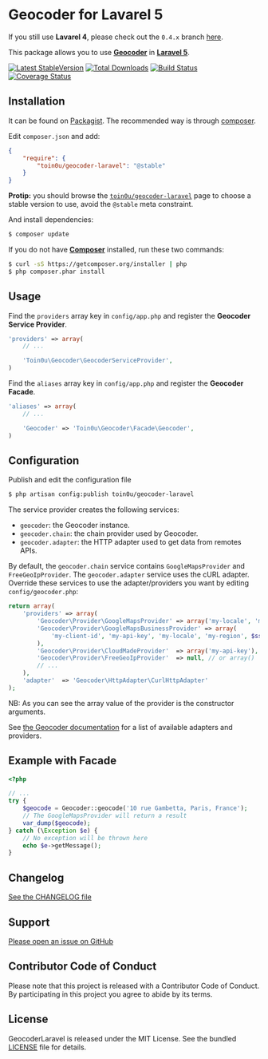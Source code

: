 Geocoder for Lavarel 5
======================

If you still use **Lavarel 4**, please check out the `0.4.x` branch [here](https://github.com/geocoder-php/GeocoderLaravel/tree/0.4.x).

This package allows you to use [**Geocoder**](http://geocoder-php.org/Geocoder/)
in [**Laravel 5**](http://laravel.com/).

[![Latest StableVersion](https://poser.pugx.org/toin0u/geocoder-laravel/v/stable.png)](https://packagist.org/packages/toin0u/geocoder-laravel)
[![Total Downloads](https://poser.pugx.org/toin0u/geocoder-laravel/downloads.png)](https://packagist.org/packages/toin0u/geocoder-laravel)
[![Build Status](https://secure.travis-ci.org/geocoder-php/GeocoderLaravel.png)](http://travis-ci.org/geocoder-php/GeocoderLaravel)
[![Coverage Status](https://coveralls.io/repos/geocoder-php/GeocoderLaravel/badge.png)](https://coveralls.io/r/geocoder-php/GeocoderLaravel)


Installation
------------

It can be found on [Packagist](https://packagist.org/packages/toin0u/geocoder-laravel).
The recommended way is through [composer](http://getcomposer.org).

Edit `composer.json` and add:

```json
{
    "require": {
        "toin0u/geocoder-laravel": "@stable"
    }
}
```

**Protip:** you should browse the
[`toin0u/geocoder-laravel`](https://packagist.org/packages/toin0u/geocoder-laravel)
page to choose a stable version to use, avoid the `@stable` meta constraint.

And install dependencies:
```bash
$ composer update
```

If you do not have [**Composer**](https://getcomposer.org) installed, run these two commands:

```bash
$ curl -sS https://getcomposer.org/installer | php
$ php composer.phar install
```


Usage
-----

Find the `providers` array key in `config/app.php` and register the **Geocoder Service Provider**.

```php
'providers' => array(
    // ...

    'Toin0u\Geocoder\GeocoderServiceProvider',
)
```

Find the `aliases` array key in `config/app.php` and register the **Geocoder Facade**.

```php
'aliases' => array(
    // ...

    'Geocoder' => 'Toin0u\Geocoder\Facade\Geocoder',
)
```

Configuration
-------------

Publish and edit the configuration file

```bash
$ php artisan config:publish toin0u/geocoder-laravel
```

The service provider creates the following services:

* `geocoder`: the Geocoder instance.
* `geocoder.chain`: the chain provider used by Geocoder.
* `geocoder.adapter`: the HTTP adapter used to get data from remotes APIs.

By default, the `geocoder.chain` service contains `GoogleMapsProvider` and `FreeGeoIpProvider`.
The `geocoder.adapter` service uses the cURL adapter. Override these services to use the
adapter/providers you want by editing `config/geocoder.php`:

```php
return array(
    'providers' => array(
        'Geocoder\Provider\GoogleMapsProvider' => array('my-locale', 'my-region', $ssl = true, 'my-api-key'),
        'Geocoder\Provider\GoogleMapsBusinessProvider' => array(
            'my-client-id', 'my-api-key', 'my-locale', 'my-region', $ssl = true
        ),
        'Geocoder\Provider\CloudMadeProvider'  => array('my-api-key'),
        'Geocoder\Provider\FreeGeoIpProvider'  => null, // or array()
        // ...
    ),
    'adapter'  => 'Geocoder\HttpAdapter\CurlHttpAdapter'
);
```

NB: As you can see the array value of the provider is the constructor arguments.

See [the Geocoder documentation](http://geocoder-php.org/Geocoder/) for a list of available adapters and providers.


Example with Facade
-------------------

```php
<?php

// ...
try {
    $geocode = Geocoder::geocode('10 rue Gambetta, Paris, France');
    // The GoogleMapsProvider will return a result
    var_dump($geocode);
} catch (\Exception $e) {
    // No exception will be thrown here
    echo $e->getMessage();
}
```


Changelog
---------

[See the CHANGELOG file](https://github.com/geocoder-php/GeocoderLaravel/blob/master/CHANGELOG.md)


Support
-------

[Please open an issue on GitHub](https://github.com/geocoder-php/GeocoderLaravel/issues)


Contributor Code of Conduct
---------------------------

Please note that this project is released with a Contributor Code of Conduct.
By participating in this project you agree to abide by its terms.


License
-------

GeocoderLaravel is released under the MIT License. See the bundled
[LICENSE](https://github.com/geocoder-php/GeocoderLaravel/blob/master/LICENSE)
file for details.
